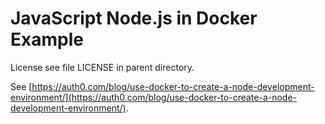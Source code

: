 JavaScript Node.js in Docker Example
====================================

License see file LICENSE in parent directory.

See [https://auth0.com/blog/use-docker-to-create-a-node-development-environment/](https://auth0.com/blog/use-docker-to-create-a-node-development-environment/).

